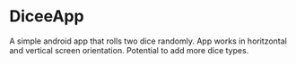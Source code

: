 # DiceeApp
A simple android app that rolls two dice randomly. App works in horitzontal and vertical screen orientation. Potential to add more dice types.
